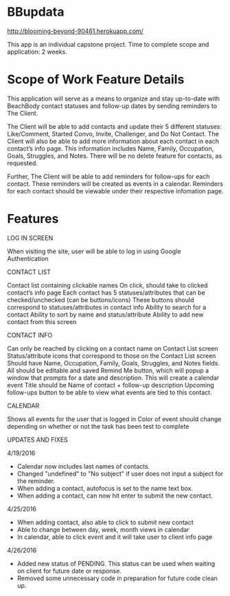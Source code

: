 # BBupdata

http://blooming-beyond-90461.herokuapp.com/

This app is an individual capstone project.
Time to complete scope and application: 2 weeks.

# Scope of Work Feature Details

This application will serve as a means to organize and stay up-to-date with BeachBody contact statuses and follow-up dates by sending reminders to The Client.

The Client will be able to add contacts and update their 5 different statuses: Like/Comment, Started Convo, Invite, Challenger, and Do Not Contact. The Client will also be able to add more information about each contact in each contact’s info page. This information includes Name, Family, Occupation, Goals, Struggles, and Notes. There will be no delete feature for contacts, as requested.

Further, The Client will be able to add reminders for follow-ups for each contact. These reminders will be created as events in a calendar. Reminders for each contact should be viewable under their respective infomation page.

# Features

LOG IN SCREEN

When visiting the site, user will be able to log in using Google Authentication


CONTACT LIST

Contact list containing clickable names
On click, should take to clicked contact’s info page
Each contact has 5 statuses/attributes that can be checked/unchecked (can be buttons/icons)
These buttons should correspond to statuses/attributes in contact info
Ability to search for a contact
Ability to sort by name and status/attribute
Ability to add new contact from this screen

CONTACT INFO

Can only be reached by clicking on a contact name on Contact List screen
Status/attribute icons that correspond to those on the Contact List screen
Should have Name, Occupation, Family, Goals, Struggles, and Notes fields.
All should be editable and saved
Remind Me button, which will popup a window that prompts for a date and description. This will create a calendar event
Title should be Name of contact + follow-up description
Upcoming follow-ups button to be able to view what events are tied to this contact.

CALENDAR

Shows all events for the user that is logged in
Color of event should change depending on whether or not the task has been test to complete

UPDATES AND FIXES

4/19/2016
- Calendar now includes last names of contacts.
- Changed "undefined" to "No subject" if user does not input a subject for the reminder.
- When adding a contact, autofocus is set to the name text box.
- When adding a contact, can now hit enter to submit the new contact.

4/25/2016
- When adding contact, also able to click to submit new contact
- Able to change between day, week, month views in calendar
- In calendar, able to click event and it will take user to client info page

4/26/2016
- Added new status of PENDING. This status can be used when waiting on client for future date or response.
- Removed some unnecessary code in preparation for future code clean up.
